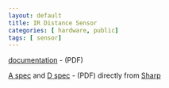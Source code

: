 ```yaml
---
layout: default
title: IR Distance Sensor
categories: [ hardware, public]
tags: [ sensor]
---
```


[documentation](GP2Y0A21YK_RANGE_FINDER.pdf) - (PDF)

[A spec](GP2Y0A21YK-DATA-SHEET.PDF) and [D spec](GP2Y0D21YK-DATA-SHEET.PDF) - (PDF) directly from [Sharp](http://www.sharpsme.com/optoelectronics/sensors/distance-measuring-sensors/GP2Y0D21YK)
